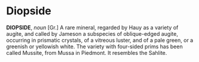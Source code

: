 # Diopside

**DIOPSIDE**, _noun_ \[Gr.\] A rare mineral, regarded by Hauy as a variety of augite, and called by Jameson a subspecies of oblique-edged augite, occurring in prismatic crystals, of a vitreous luster, and of a pale green, or a greenish or yellowish white. The variety with four-sided prims has been called Mussite, from Mussa in Piedmont. It resembles the Sahlite.